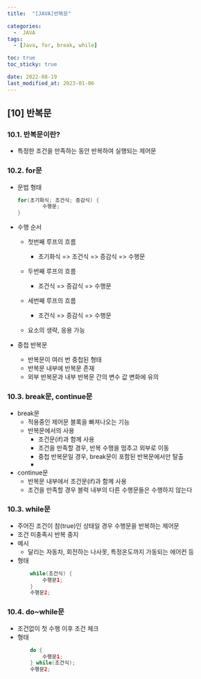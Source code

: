 ```yaml
---
title:  "[JAVA]반복문" 

categories:
  -  JAVA
tags:
  - [Java, for, break, while]

toc: true
toc_sticky: true

date: 2022-08-19
last_modified_at: 2023-01-06
---
```

[10] 반복문
----
### 10.1. 반복문이란?
- 특정한 조건을 만족하는 동안 반복하여 실행되는 제어문

### 10.2. for문 
- 문법 형태
    ```java
    for(초기화식; 조건식; 증감식) {                    
            수행문;  
    }      
    ```
- 수행 순서
    - 첫번째 루프의 흐름
        -  초기화식 => 조건식 => 증감식 => 수행문
    - 두번째 루프의 흐름
        -  조건식 => 증감식 => 수행문                
    - 세번째 루프의 흐름
        -  조건식 => 증감식 => 수행문   

    - 요소의 생략, 응용 가능

- 중첩 반복문
    - 반복문이 여러 번 중첩된 형태
    - 반복문 내부에 반복문 존재
    - 외부 반복문과 내부 반복문 간의 변수 값 변화에 유의

### 10.3. break문, continue문
- break문
    - 적용중인 제어문 블록을 빠져나오는 기능
    - 반복문에서의 사용
        - 조건문(if)과 함께 사용
        - 조건을 만족할 경우, 반복 수행을 멈추고 외부로 이동
        - 중첩 반복문일 경우, break문이 포함된 반복문에서만 탈출
        - 
- continue문
    - 반복문 내부에서 조건문(if)과 함께 사용
    - 조건을 만족할 경우 블럭 내부의 다른 수행문들은 수행하지 않는다

### 10.3. while문 
- 주어진 조건이 참(true)인 상태일 경우 수행문을 반복하는 제어문
- 조건 미충족시 반복 중지
- 예시
    - 달리는 자동차, 회전하는 나사못, 특정온도까지 가동되는 에어컨 등
- 형태
    ```java
        while(조건식) {
            수행문1;
        }      
        수행문2;  
    ```  
    
### 10.4. do~while문 
- 조건없이 첫 수행 이후 조건 체크
- 형태
    ```java
        do {
            수행문1;
        } while(조건식);
        수행문2;  
    ```
